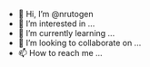 - 👋 Hi, I’m @nrutogen
- 👀 I’m interested in ...
- 🌱 I’m currently learning ...
- 💞️ I’m looking to collaborate on ...
- 📫 How to reach me ...

<!---
nrutogen/nrutogen is a ✨ special ✨ repository because its `README.md` (this file) appears on your GitHub profile.
You can click the Preview link to take a look at your changes.
--->
